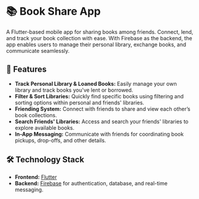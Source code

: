 # 📚 Book Share App

A Flutter-based mobile app for sharing books among friends. Connect, lend, and track your book collection with ease. With Firebase as the backend, the app enables users to manage their personal library, exchange books, and communicate seamlessly.

## 🚀 Features

- **Track Personal Library & Loaned Books:** Easily manage your own library and track books you've lent or borrowed.
- **Filter & Sort Libraries:** Quickly find specific books using filtering and sorting options within personal and friends' libraries.
- **Friending System:** Connect with friends to share and view each other’s book collections.
- **Search Friends' Libraries:** Access and search your friends' libraries to explore available books.
- **In-App Messaging:** Communicate with friends for coordinating book pickups, drop-offs, and other details.

## 🛠️ Technology Stack

- **Frontend:** [Flutter](https://flutter.dev/)
- **Backend:** [Firebase](https://firebase.google.com/) for authentication, database, and real-time messaging.


